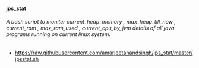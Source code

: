 #### jps_stat

###### A bash script to moniter current_heap_memory , max_heap_till_now , current_ram , max_ram_used , current_cpu_by_jvm details of all java programs running on current linux system.

- https://raw.githubusercontent.com/amarjeetanandsingh/jps_stat/master/jpsstat.sh
